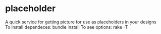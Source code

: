placeholder
===========

A quick service for getting picture for use as placeholders in your designs
To install dependeces: bundle install
To see options: rake -T
